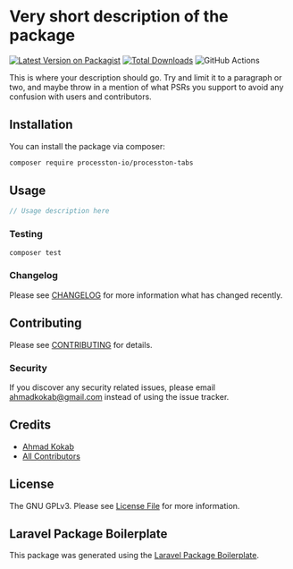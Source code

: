 # Very short description of the package

[![Latest Version on Packagist](https://img.shields.io/packagist/v/processton/processton-tabs.svg?style=flat-square)](https://packagist.org/packages/processton/processton-tabs)
[![Total Downloads](https://img.shields.io/packagist/dt/processton/processton-tabs.svg?style=flat-square)](https://packagist.org/packages/processton/processton-tabs)
![GitHub Actions](https://github.com/processton/processton-tabs/actions/workflows/main.yml/badge.svg)

This is where your description should go. Try and limit it to a paragraph or two, and maybe throw in a mention of what PSRs you support to avoid any confusion with users and contributors.

## Installation

You can install the package via composer:

```bash
composer require processton-io/processton-tabs
```

## Usage

```php
// Usage description here
```

### Testing

```bash
composer test
```

### Changelog

Please see [CHANGELOG](CHANGELOG.md) for more information what has changed recently.

## Contributing

Please see [CONTRIBUTING](CONTRIBUTING.md) for details.

### Security

If you discover any security related issues, please email ahmadkokab@gmail.com instead of using the issue tracker.

## Credits

-   [Ahmad Kokab](https://github.com/processton)
-   [All Contributors](../../contributors)

## License

The GNU GPLv3. Please see [License File](LICENSE.md) for more information.

## Laravel Package Boilerplate

This package was generated using the [Laravel Package Boilerplate](https://laravelpackageboilerplate.com).
